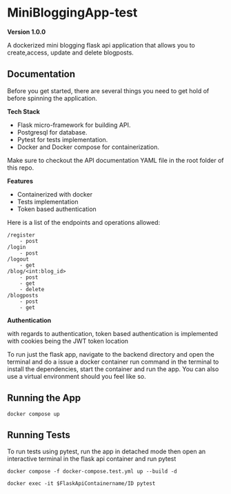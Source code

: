 # MiniBloggingApp-test

**Version 1.0.0**

A dockerized mini blogging flask api application that allows you to create,access, update and delete blogposts.

## Documentation

Before you get started, there are several things you need to get hold of before spinning the application.

**Tech Stack**

- Flask micro-framework for building API.
- Postgresql for database.
- Pytest for tests implementation.
- Docker and Docker compose for containerization.

Make sure to checkout the API documentation YAML file in the root folder of this repo.

**Features**

- Containerized with docker
- Tests implementation
- Token based authentication

Here is a list of the endpoints and operations allowed:

```
/register
    - post
/login
    - post
/logout
    - get
/blog/<int:blog_id>
    - post
    - get
    - delete
/blogposts
    - post
    - get

```

**Authentication**

with regards to authentication, token based authentication is implemented with cookies being the JWT token location

To run just the flask app, navigate to the backend directory and open the terminal and do a issue a docker container run command in the terminal to install the dependencies, start the container and run the app. You can also use a virtual environment should you feel like so.

## Running the App

```
docker compose up

```

## Running Tests

To run tests using pytest, run the app in detached mode then open an interactive terminal in the flask api container and run pytest

```
docker compose -f docker-compose.test.yml up --build -d

docker exec -it $FlaskApiContainername/ID pytest

```
